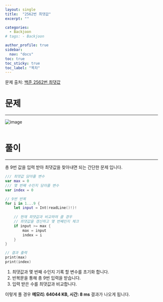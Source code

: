 ```yaml
---
layout: single
title:  "2562번 최댓값"
excerpt: ""

categories:
  - Backjoon
# tags: - Backjoon

author_profile: true
sidebar:
  nav: "docs"
toc: true
toc_sticky: true
toc_label: "목차"
---
```

문제 출처: [백준 2562번 최댓값](https://www.acmicpc.net/problem/2562)

# 문제
---
![image](https://user-images.githubusercontent.com/60169777/179399337-97da9682-a38d-49ce-aba1-106aad28ba4c.png)
<br><br>

# 풀이
---
총 9번 값을 입력 받아 최댓값을 찾아내면 되는 간단한 문제 입니다.

```swift
/// 최댓값 담아줄 변수
var max = 0
/// 몇 번째 수인지 담아줄 변수
var index = 0

// 9번 반복
for i in 1...9 {
    let input = Int(readLine()!)!
    
    // 현재 최댓값과 비교하여 클 경우 
    // 최댓값을 갱신하고 몇 번째인지 체크
    if input >= max {
        max = input
        index = i
    }
}

// 결과 출력
print(max)
print(index)
```

1. 최댓값과 몇 번째 수인지 기록 할 변수를 초기화 합니다. 
2. 반복문을 통해 총 9번 입력을 받습니다.
3. 입력 받은 수를 최댓값과 비교합니다.

이렇게 풀 경우 **메모리: 64044 KB, 시간: 8 ms** 결과가 나오게 됩니다.